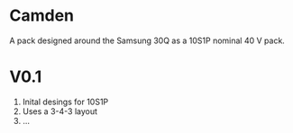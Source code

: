# Camden
A pack designed around the Samsung 30Q as a 10S1P nominal 40 V pack. 

# V0.1 
1. Inital desings for 10S1P
1. Uses a 3-4-3 layout
1. ...
